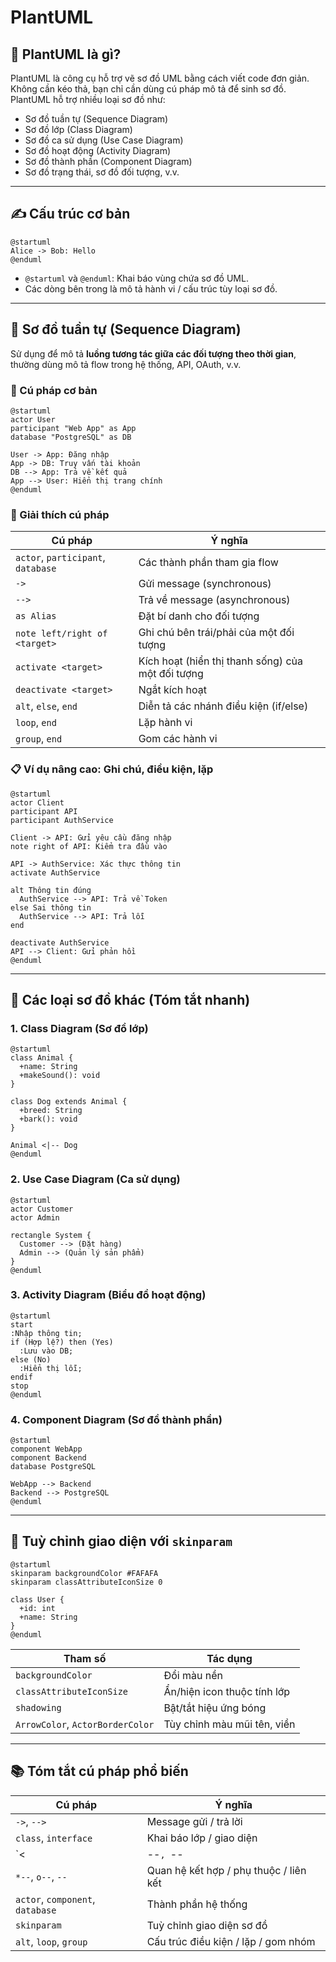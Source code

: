 
# PlantUML 

## 🔰 PlantUML là gì?
PlantUML là công cụ hỗ trợ vẽ sơ đồ UML bằng cách viết code đơn giản. Không cần kéo thả, bạn chỉ cần dùng cú pháp mô tả để sinh sơ đồ. PlantUML hỗ trợ nhiều loại sơ đồ như:
- Sơ đồ tuần tự (Sequence Diagram)
- Sơ đồ lớp (Class Diagram)
- Sơ đồ ca sử dụng (Use Case Diagram)
- Sơ đồ hoạt động (Activity Diagram)
- Sơ đồ thành phần (Component Diagram)
- Sơ đồ trạng thái, sơ đồ đối tượng, v.v.

---

## ✍️ Cấu trúc cơ bản

```plantuml
@startuml
Alice -> Bob: Hello
@enduml
```

- `@startuml` và `@enduml`: Khai báo vùng chứa sơ đồ UML.
- Các dòng bên trong là mô tả hành vi / cấu trúc tùy loại sơ đồ.

---

## 🔁 Sơ đồ tuần tự (Sequence Diagram)

Sử dụng để mô tả **luồng tương tác giữa các đối tượng theo thời gian**, thường dùng mô tả flow trong hệ thống, API, OAuth, v.v.

### 📌 Cú pháp cơ bản

```plantuml
@startuml
actor User
participant "Web App" as App
database "PostgreSQL" as DB

User -> App: Đăng nhập
App -> DB: Truy vấn tài khoản
DB --> App: Trả về kết quả
App --> User: Hiển thị trang chính
@enduml
```

### 📘 Giải thích cú pháp

| Cú pháp                            | Ý nghĩa                                                                 |
| ---------------------------------- | ----------------------------------------------------------------------- |
| `actor`, `participant`, `database`| Các thành phần tham gia flow                                           |
| `->`                               | Gửi message (synchronous)                                              |
| `-->`                              | Trả về message (asynchronous)                                          |
| `as Alias`                         | Đặt bí danh cho đối tượng                                              |
| `note left/right of <target>`      | Ghi chú bên trái/phải của một đối tượng                                |
| `activate <target>`                | Kích hoạt (hiển thị thanh sống) của một đối tượng                      |
| `deactivate <target>`              | Ngắt kích hoạt                                                          |
| `alt`, `else`, `end`               | Diễn tả các nhánh điều kiện (if/else)                                  |
| `loop`, `end`                      | Lặp hành vi                                                            |
| `group`, `end`                     | Gom các hành vi                                                       |

### 📋 Ví dụ nâng cao: Ghi chú, điều kiện, lặp

```plantuml
@startuml
actor Client
participant API
participant AuthService

Client -> API: Gửi yêu cầu đăng nhập
note right of API: Kiểm tra đầu vào

API -> AuthService: Xác thực thông tin
activate AuthService

alt Thông tin đúng
  AuthService --> API: Trả về Token
else Sai thông tin
  AuthService --> API: Trả lỗi
end

deactivate AuthService
API --> Client: Gửi phản hồi
@enduml
```

---

## 🧱 Các loại sơ đồ khác (Tóm tắt nhanh)

### 1. **Class Diagram** (Sơ đồ lớp)

```plantuml
@startuml
class Animal {
  +name: String
  +makeSound(): void
}

class Dog extends Animal {
  +breed: String
  +bark(): void
}

Animal <|-- Dog
@enduml
```

### 2. **Use Case Diagram** (Ca sử dụng)

```plantuml
@startuml
actor Customer
actor Admin

rectangle System {
  Customer --> (Đặt hàng)
  Admin --> (Quản lý sản phẩm)
}
@enduml
```

### 3. **Activity Diagram** (Biểu đồ hoạt động)

```plantuml
@startuml
start
:Nhập thông tin;
if (Hợp lệ?) then (Yes)
  :Lưu vào DB;
else (No)
  :Hiển thị lỗi;
endif
stop
@enduml
```

### 4. **Component Diagram** (Sơ đồ thành phần)

```plantuml
@startuml
component WebApp
component Backend
database PostgreSQL

WebApp --> Backend
Backend --> PostgreSQL
@enduml
```

---

## 🎨 Tuỳ chỉnh giao diện với `skinparam`

```plantuml
@startuml
skinparam backgroundColor #FAFAFA
skinparam classAttributeIconSize 0

class User {
  +id: int
  +name: String
}
@enduml
```

| Tham số            | Tác dụng                                |
|--------------------|------------------------------------------|
| `backgroundColor`  | Đổi màu nền                              |
| `classAttributeIconSize` | Ẩn/hiện icon thuộc tính lớp        |
| `shadowing`        | Bật/tắt hiệu ứng bóng                    |
| `ArrowColor`, `ActorBorderColor` | Tùy chỉnh màu mũi tên, viền   |


---

## 📚 Tóm tắt cú pháp phổ biến

| Cú pháp                        | Ý nghĩa                                  |
|-------------------------------|-------------------------------------------|
| `->`, `-->`                   | Message gửi / trả lời                     |
| `class`, `interface`          | Khai báo lớp / giao diện                  |
| `<|--`, `--|>`                | Quan hệ kế thừa                          |
| `*--`, `o--`, `--`            | Quan hệ kết hợp / phụ thuộc / liên kết    |
| `actor`, `component`, `database` | Thành phần hệ thống                   |
| `skinparam`                   | Tuỳ chỉnh giao diện sơ đồ                |
| `alt`, `loop`, `group`        | Cấu trúc điều kiện / lặp / gom nhóm       |

